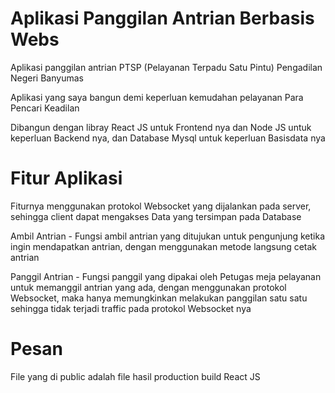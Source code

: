 # Aplikasi Panggilan Antrian Berbasis Webs
Aplikasi panggilan antrian PTSP (Pelayanan Terpadu Satu Pintu) Pengadilan Negeri Banyumas

Aplikasi yang saya bangun demi keperluan kemudahan pelayanan Para Pencari Keadilan

Dibangun dengan libray React JS untuk Frontend nya dan Node JS untuk keperluan Backend nya, dan Database Mysql untuk keperluan Basisdata nya

# Fitur Aplikasi
Fiturnya menggunakan protokol Websocket yang dijalankan pada server, sehingga client dapat mengakses Data yang tersimpan pada Database

Ambil Antrian - Fungsi ambil antrian yang ditujukan untuk pengunjung ketika ingin mendapatkan antrian, dengan menggunakan metode langsung cetak antrian

Panggil Antrian - Fungsi panggil yang dipakai oleh Petugas meja pelayanan untuk memanggil antrian yang ada, dengan menggunakan protokol Websocket, maka hanya memungkinkan melakukan panggilan satu satu sehingga tidak terjadi traffic pada protokol Websocket nya

# Pesan
File yang di public adalah file hasil production build React JS
